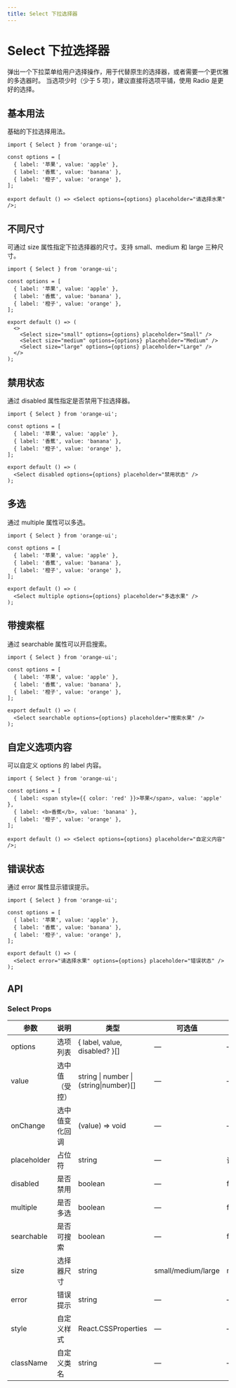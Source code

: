```yaml
---
title: Select 下拉选择器
---
```


# Select 下拉选择器

弹出一个下拉菜单给用户选择操作，用于代替原生的选择器，或者需要一个更优雅的多选器时。
当选项少时（少于 5 项），建议直接将选项平铺，使用 Radio 是更好的选择。

## 基本用法

基础的下拉选择用法。

```tsx
import { Select } from 'orange-ui';

const options = [
  { label: '苹果', value: 'apple' },
  { label: '香蕉', value: 'banana' },
  { label: '橙子', value: 'orange' },
];

export default () => <Select options={options} placeholder="请选择水果" />;
```

## 不同尺寸

可通过 size 属性指定下拉选择器的尺寸。支持 small、medium 和 large 三种尺寸。

```tsx
import { Select } from 'orange-ui';

const options = [
  { label: '苹果', value: 'apple' },
  { label: '香蕉', value: 'banana' },
  { label: '橙子', value: 'orange' },
];

export default () => (
  <>
    <Select size="small" options={options} placeholder="Small" />
    <Select size="medium" options={options} placeholder="Medium" />
    <Select size="large" options={options} placeholder="Large" />
  </>
);
```

## 禁用状态

通过 disabled 属性指定是否禁用下拉选择器。

```tsx
import { Select } from 'orange-ui';

const options = [
  { label: '苹果', value: 'apple' },
  { label: '香蕉', value: 'banana' },
  { label: '橙子', value: 'orange' },
];

export default () => (
  <Select disabled options={options} placeholder="禁用状态" />
);
```

## 多选

通过 multiple 属性可以多选。

```tsx
import { Select } from 'orange-ui';

const options = [
  { label: '苹果', value: 'apple' },
  { label: '香蕉', value: 'banana' },
  { label: '橙子', value: 'orange' },
];

export default () => (
  <Select multiple options={options} placeholder="多选水果" />
);
```

## 带搜索框

通过 searchable 属性可以开启搜索。

```tsx
import { Select } from 'orange-ui';

const options = [
  { label: '苹果', value: 'apple' },
  { label: '香蕉', value: 'banana' },
  { label: '橙子', value: 'orange' },
];

export default () => (
  <Select searchable options={options} placeholder="搜索水果" />
);
```

## 自定义选项内容

可以自定义 options 的 label 内容。

```tsx
import { Select } from 'orange-ui';

const options = [
  { label: <span style={{ color: 'red' }}>苹果</span>, value: 'apple' },
  { label: <b>香蕉</b>, value: 'banana' },
  { label: '橙子', value: 'orange' },
];

export default () => <Select options={options} placeholder="自定义内容" />;
```

## 错误状态

通过 error 属性显示错误提示。

```tsx
import { Select } from 'orange-ui';

const options = [
  { label: '苹果', value: 'apple' },
  { label: '香蕉', value: 'banana' },
  { label: '橙子', value: 'orange' },
];

export default () => (
  <Select error="请选择水果" options={options} placeholder="错误状态" />
);
```

## API

### Select Props

| 参数        | 说明           | 类型                                   | 可选值             | 默认值 |
| ----------- | -------------- | -------------------------------------- | ------------------ | ------ |
| options     | 选项列表       | { label, value, disabled? }[]          | —                  | —      |
| value       | 选中值（受控） | string \| number \| (string\|number)[] | —                  | —      |
| onChange    | 选中值变化回调 | (value) => void                        | —                  | —      |
| placeholder | 占位符         | string                                 | —                  | 请选择 |
| disabled    | 是否禁用       | boolean                                | —                  | false  |
| multiple    | 是否多选       | boolean                                | —                  | false  |
| searchable  | 是否可搜索     | boolean                                | —                  | false  |
| size        | 选择器尺寸     | string                                 | small/medium/large | medium |
| error       | 错误提示       | string                                 | —                  | —      |
| style       | 自定义样式     | React.CSSProperties                    | —                  | —      |
| className   | 自定义类名     | string                                 | —                  | —      |
